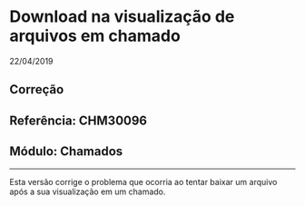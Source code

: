# Download na visualização de arquivos em chamado
22/04/2019
## Correção
## Referência: CHM30096
## Módulo: Chamados
***

Esta versão corrige o problema que ocorria ao tentar baixar um arquivo após a sua visualização em um chamado.